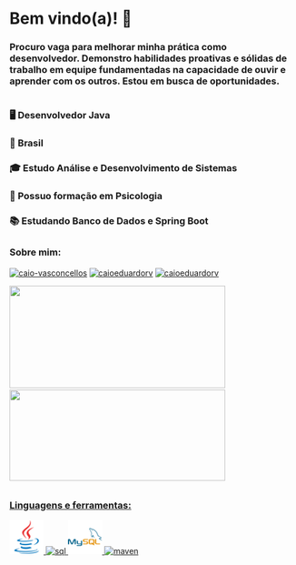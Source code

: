 <h1>Bem vindo(a)! 👋</h1>
<h3>Procuro vaga para melhorar minha prática como desenvolvedor. Demonstro habilidades proativas e sólidas de trabalho em equipe fundamentadas na capacidade de ouvir e aprender com os outros.
Estou em busca de oportunidades.</h3>

#
<h3> 🖥️ Desenvolvedor Java </h3>
<h3> 🏡 Brasil </h3>
<h3> 🎓 Estudo Análise e Desenvolvimento de Sistemas </h3>
<h3> 🏫 Possuo formação em Psicologia </h3>
<h3> 📚 Estudando Banco de Dados e Spring Boot </h3>

##
<h3 align="left", class = about-me>Sobre mim:</h3>
<p align="left">
<a href="https://linkedin.com/in/caio-vasconcellos" target="blank"><img align="center" src="https://raw.githubusercontent.com/rahuldkjain/github-profile-readme-generator/master/src/images/icons/Social/linked-in-alt.svg" alt="caio-vasconcellos" height="30" width="40" /></a>
<a href="https://instagram.com/caioeduardorv" target="blank"><img align="center" src="https://raw.githubusercontent.com/rahuldkjain/github-profile-readme-generator/master/src/images/icons/Social/instagram.svg" alt="caioeduardorv" height="30" width="40" /></a>
<a href="mailto:ceduardorvasconcellos@gmail.com" target="blank"><img align="center" src="https://img.shields.io/badge/Gmail-333333?style=for-the-badge&logo=gmail&logoColor=red" alt="caioeduardorv" height="30" width="80" /></a>
</p>


<div>
  <a href="https://github.com/CaioVasconcellos">
    <img height="180cm" width="380cm" src="https://github-readme-stats.vercel.app/api?username=CaioVasconcellos&show_icons=true&theme=radical">
    <img height="160cm" width="380cm" src="https://github-readme-stats.vercel.app/api/top-langs?username=CaioVasconcellos&show_icons=true&locale=en&layout=compact&theme=radical">
</div>

  ##

<h3 align="left">Linguagens e ferramentas:</h3>
<p align="left"> <a href="https://www.w3schools.com/css/" target="_blank" rel="noreferrer">
  </a> <a href="https://www.java.com" target="_blank" rel="noreferrer"> <img src="https://raw.githubusercontent.com/devicons/devicon/master/icons/java/java-original.svg" alt="java" width="60" height="60"/>
  </a> <a href="https://www.microsoft.com/en-us/sql-server" target="_blank" rel="noreferrer"> <img src="https://www.svgrepo.com/show/303229/microsoft-sql-server-logo.svg" alt="sql" width="60" height="60"/>
  </a> <a href="https://www.mysql.com/" target="_blank" rel="noreferrer"> <img src="https://raw.githubusercontent.com/devicons/devicon/master/icons/mysql/mysql-original-wordmark.svg" alt="mysql" width="60" height="60"/> </a>
   </a> <a href="https://maven.apache.org/" target="_blank" rel="noreferrer"> <img src="https://cdn.jsdelivr.net/gh/devicons/devicon@latest/icons/maven/maven-original.svg"" alt="maven" width="60" height="60"/> </a>
   
</p>

